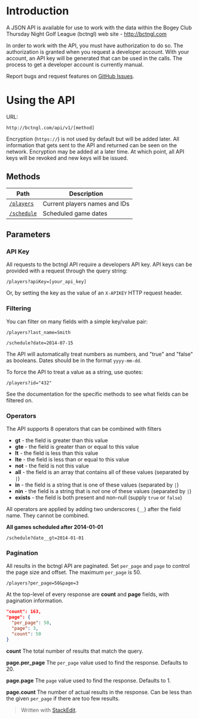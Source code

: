 # Introduction

A JSON API is available for use to work with the data within the Bogey Club Thursday Night Golf League (bctngl) web site - http://bctngl.com

In order to work with the API, you must have authorization to do so. The authorization is granted when you request a developer account. With your account, an API key will be generated that can be used in the calls. The process to get a developer account is currently manual.

Report bugs and request features on [GitHub Issues](https://github.com/jsturdevant/golf-league/issues).

# Using the API

URL:
```
http://bctngl.com/api/v1/[method]
```

Encryption (`https://`) is not used by default but will be added later. All information that gets sent to the API and returned can be seen on the network. Encryption may be added at a later time. At which point, all API keys will be revoked and new keys will be issued.

## Methods

Path | Description
---- | -----------
[`/players`](./methods/players.md) | Current players names and IDs
[`/schedule`](./methods/schedule.md) | Scheduled game dates

## Parameters

### API Key

All requests to the bctngl API require a developers API key. API keys can be provided with a request through the query string:

```
/players?apiKey=[your_api_key]
```

Or, by setting the key as the value of an `X-APIKEY` HTTP request header.

### Filtering

You can filter on many fields with a simple key/value pair:

```
/players?last_name=Smith
```

```
/schedule?date=2014-07-15
```

The API will automatically treat numbers as numbers, and "true" and "false" as booleans. Dates should be in the format `yyyy-mm-dd`.

To force the API to treat a value as a string, use quotes:

```
/players?id="432"
```

See the documentation for the specific methods to see what fields can be filtered on.

### Operators

The API supports 8 operators that can be combined with filters

* __gt__ - the field is greater than this value
* __gte__ - the field is greater than or equal to this value
* __lt__ - the field is less than this value
* __lte__ - the field is less than or equal to this value
* __not__ - the field is not this value
* __all__ - the field is an array that contains all of these values (separated by `|`)
* __in__ - the field is a string that is one of these values (separated by `|`)
* __nin__ - the field is a string that is _not_ one of these values (separated by `|`)
* __exists__ - the field is both present and non-null (supply `true` or `false`)

All operators are applied by adding two underscores (`__`) after the field name. They cannot be combined.

__All games scheduled after 2014-01-01__

```
/schedule?date__gt=2014-01-01
```

### Pagination

All results in the bctngl API are paginated. Set `per_page` and `page` to control the page size and offset. The maximum `per_page` is 50.

```
/players?per_page=50&page=3
```

At the top-level of every response are __count__ and __page__ fields, with pagination information.

```json
"count": 163,
"page": {
  "per_page": 50,
  "page": 3,
  "count": 50
}
```

__count__
The total number of results that match the query.

__page.per_page__
The `per_page` value used to find the response. Defaults to 20.

__page.page__
The `page` value used to find the response. Defaults to 1.

__page.count__
The number of actual results in the response. Can be less than the given `per_page` if there are too few results.

> Written with [StackEdit](https://stackedit.io/).